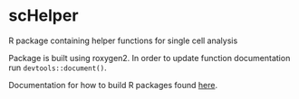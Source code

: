 # scHelper
R package containing helper functions for single cell analysis

Package is built using roxygen2. In order to update function documentation run `devtools::document()`.

Documentation for how to build R packages found [here](https://tinyheero.github.io/jekyll/update/2015/07/26/making-your-first-R-package.html).
